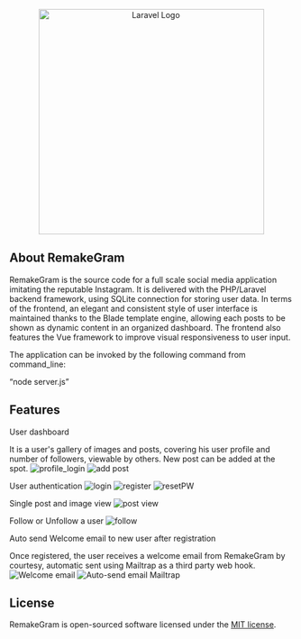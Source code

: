 <p align="center"><a href="https://laravel.com" target="_blank"><img src="https://raw.githubusercontent.com/laravel/art/master/logo-lockup/5%20SVG/2%20CMYK/1%20Full%20Color/laravel-logolockup-cmyk-red.svg" width="400" alt="Laravel Logo"></a></p>



## About RemakeGram

RemakeGram is the source code for a full scale social media application imitating the reputable Instagram. It is delivered with the PHP/Laravel backend framework, using SQLite connection for storing user data. In terms of the frontend, an elegant and consistent style of user interface is maintained thanks to the Blade template engine, allowing each posts to be shown as dynamic content in an organized dashboard. The frontend also features the Vue framework to improve visual responsiveness to user input.

The application can be invoked by the following command from command_line:

“node server.js”


## Features

User dashboard

It is a user's gallery of images and posts, covering his user profile and number of followers, viewable by others. New post can be added at the spot.
![profile_login](https://github.com/user-attachments/assets/77eda9ea-d3d3-46c9-8d95-d05fe9b8342f)
![add post](https://github.com/user-attachments/assets/e14af3d8-9672-48b8-9fc2-e11cd159dfdf)




User authentication
![login](https://github.com/user-attachments/assets/269dab28-d85f-4b31-993e-ca39a5d7d348)
![register](https://github.com/user-attachments/assets/e6884638-41d6-48cc-abc9-cea32c4ba804)
![resetPW](https://github.com/user-attachments/assets/4c3302c7-49eb-4bb2-b630-ff8e82920d07)




Single post and image view
![post view](https://github.com/user-attachments/assets/dd837bd9-f841-476a-bb96-fe064c178091)




Follow or Unfollow a user
![follow](https://github.com/user-attachments/assets/792e85cb-1f9b-4858-93fc-f9cf97fc0c3e)




Auto send Welcome email to new user after registration

Once registered, the user receives a welcome email from RemakeGram by courtesy, automatic sent using Mailtrap as a third party web hook.
![Welcome email](https://github.com/user-attachments/assets/48618359-2fa1-4af8-9c9c-6c549573b5fd)
![Auto-send email Mailtrap](https://github.com/user-attachments/assets/b9a1e20e-d5e2-4814-9dd2-6e6c2b05d298)






## License

RemakeGram is open-sourced software licensed under the [MIT license](https://opensource.org/licenses/MIT).
